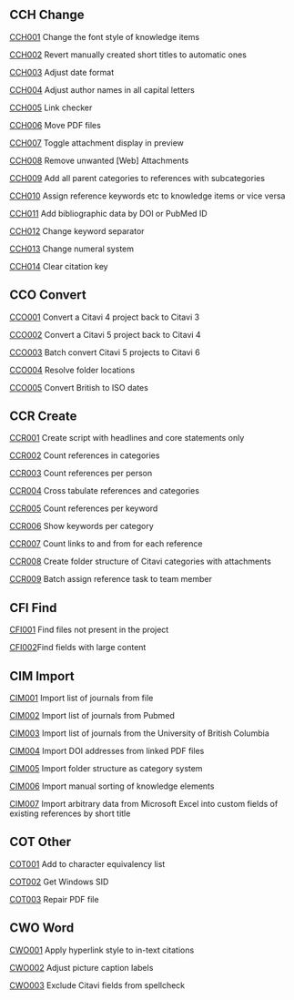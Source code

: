 ##  CCH Change

[CCH001](https://github.com/Citavi/Macros/tree/master/CCH%20Change/CCH001%20Change%20the%20font%20style%20of%20knowledge%20items) Change the font style of knowledge items

[CCH002](https://github.com/Citavi/Macros/tree/master/CCH%20Change/CCH002%20Revert%20manually%20created%20short%20titles%20to%20automatic%20ones) Revert manually created short titles to automatic ones

[CCH003](https://github.com/Citavi/Macros/tree/master/CCH%20Change/CCH003%20Adjust%20date%20format) Adjust date format

[CCH004](https://github.com/Citavi/Macros/tree/master/CCH%20Change/CCH004%20Adjust%20author%20names%20in%20all%20capital%20letters) Adjust author names in all capital letters

[CCH005](https://github.com/Citavi/Macros/tree/master/CCH%20Change/CCH005%20Link%20checker) Link checker

[CCH006](https://github.com/Citavi/Macros/tree/master/CCH%20Change/CCH006%20Move%20PDF%20files) Move PDF files

[CCH007](https://github.com/Citavi/Macros/tree/master/CCH%20Change/CCH006%20Move%20PDF%20files) Toggle attachment display in preview

[CCH008](https://github.com/Citavi/Macros/tree/master/CCH%20Change/CCH008%20Remove%20unwanted%20%5BWeb%5D%20Attachments) Remove unwanted [Web] Attachments

[CCH009](https://github.com/Citavi/Macros/tree/master/CCH%20Change/CCH009%20Add%20all%20parent%20categories%20to%20references%20with%20subcategories) Add all parent categories to references with subcategories

[CCH010](https://github.com/Citavi/Macros/tree/master/CCH%20Change/CCH010%20Assign%20reference%20keywords%20etc%20to%20knowledge%20items%20or%20vice%20versa) Assign reference keywords etc to knowledge items or vice versa

[CCH011](https://github.com/Citavi/Macros/tree/master/CCH%20Change/CCH011%20Add%20bibliographic%20data%20by%20DOI%20or%20PubMed%20ID) Add bibliographic data by DOI or PubMed ID

[CCH012](https://github.com/Citavi/Macros/tree/master/CCH%20Change/CCH012%20Change%20keyword%20separator) Change keyword separator

[CCH013](https://github.com/Citavi/Macros/tree/master/CCH%20Change/CCH013%20Change%20numeral%20system) Change numeral system

[CCH014](https://github.com/Citavi/Macros/tree/master/CCH%20Change/CCH014%20Clear%20citation%20key) Clear citation key

##  CCO Convert

[CCO001](https://github.com/Citavi/Macros/tree/master/CCO%20Convert/CCO001%20Convert%20a%20Citavi%204%20project%20back%20to%20Citavi%203) Convert a Citavi 4 project back to Citavi 3

[CCO002](https://github.com/Citavi/Macros/tree/master/CCO%20Convert/CCO002%20Convert%20a%20Citavi%205%20project%20back%20to%20Citavi%204) Convert a Citavi 5 project back to Citavi 4

[CCO003](https://github.com/Citavi/Macros/tree/master/CCO%20Convert/CCO003%20Batch%20convert%20Citavi%205%20projects%20to%20Citavi%206) Batch convert Citavi 5 projects to Citavi 6

[CCO004](https://github.com/Citavi/Macros/tree/master/CCO%20Convert/CCO004%20Resolve%20folder%20locations) Resolve folder locations

[CCO005](https://github.com/Citavi/Macros/tree/master/CCO%20Convert/CCO005%20Convert%20British%20to%20ISO%20dates) Convert British to ISO dates

## CCR Create
[CCR001](https://github.com/Citavi/Macros/tree/master/CCR%20Create/CCR001%20Create%20script%20with%20headlines%20and%20core%20statements%20only) Create script with headlines and core statements only

[CCR002](https://github.com/Citavi/Macros/tree/master/CCR%20Create/CCR002%20Count%20references%20in%20categories) Count references in categories

[CCR003](https://github.com/Citavi/Macros/tree/master/CCR%20Create/CCR003%20Count%20references%20per%20person) Count references per person

[CCR004](https://github.com/Citavi/Macros/tree/master/CCR%20Create/CCR004%20Cross%20tabulate%20references%20and%20categories) Cross tabulate references and categories

[CCR005](https://github.com/Citavi/Macros/tree/master/CCR%20Create/CCR005%20Count%20references%20per%20keyword) Count references per keyword

[CCR006](https://github.com/Citavi/Macros/tree/master/CCR%20Create/CCR006%20Show%20keywords%20per%20category) Show keywords per category

[CCR007](https://github.com/Citavi/Macros/tree/master/CCR%20Create/CCR007%20Count%20links%20to%20and%20from%20for%20each%20reference) Count links to and from for each reference

[CCR008](https://github.com/Citavi/Macros/tree/master/CCR%20Create/CCR008%20Create%20folder%20structure%20of%20Citavi%20categories%20with%20attachments) Create folder structure of Citavi categories with attachments

[CCR009](https://github.com/Citavi/Macros/tree/master/CCR%20Create/CCR009%20Batch%20assign%20reference%20task%20to%20team%20member) Batch assign reference task to team member

## CFI Find

[CFI001](https://github.com/Citavi/Macros/tree/master/CFI%20Find/CFI001%20Find%20files%20not%20present%20in%20the%20project) Find files not present in the project

[CFI002](https://github.com/Citavi/Macros/tree/master/CFI%20Find/CFI002%20Find%20large%20content)Find fields with large content

## CIM Import

[CIM001](https://github.com/Citavi/Macros/tree/master/CIM%20Import/CIM001%20Import%20list%20of%20journals%20from%20file) Import list of journals from file

[CIM002](https://github.com/Citavi/Macros/tree/master/CIM%20Import/CIM002%20Import%20list%20of%20journals%20from%20Pubmed) Import list of journals from Pubmed

[CIM003](https://github.com/Citavi/Macros/tree/master/CIM%20Import/CIM003%20Import%20list%20of%20journals%20from%20the%20University%20of%20British%20Columbia) Import list of journals from the University of British Columbia

[CIM004](https://github.com/Citavi/Macros/tree/master/CIM%20Import/CIM004%20Import%20DOI%20addresses%20from%20linked%20PDF%20files) Import DOI addresses from linked PDF files

[CIM005](https://github.com/Citavi/Macros/tree/master/CIM%20Import/CIM005%20Import%20folder%20structure%20as%20category%20system) Import folder structure as category system

[CIM006](https://github.com/Citavi/Macros/tree/master/CIM%20Import/CIM006%20Import%20manual%20sorting%20of%20knowledge%20elements) Import manual sorting of knowledge elements

[CIM007](https://github.com/Citavi/Macros/tree/master/CIM%20Import/CIM007%20Import%20arbitrary%20data%20from%20Microsoft%20Excel%20into%20custom%20fields%20of%20existing%20references%20by%20short%20title) Import arbitrary data from Microsoft Excel into custom fields of existing references by short title

## COT Other

[COT001](https://github.com/Citavi/Macros/tree/master/COT%20Other/COT001%20Add%20to%20character%20equivalency%20list) Add to character equivalency list

[COT002](https://github.com/Citavi/Macros/tree/master/COT%20Other/COT002%20Get%20Windows%20SID) Get Windows SID

[COT003](https://github.com/Citavi/Macros/tree/master/COT%20Other/COT003%20Repair%20PDF%20file) Repair PDF file

## CWO Word

[CWO001](https://github.com/Citavi/Macros/tree/master/CWO%20Word/CWO001%20Apply%20hyperlink%20style%20to%20in-text%20citations) Apply hyperlink style to in-text citations

[CWO002](https://github.com/Citavi/Macros/tree/master/CWO%20Word/CWO002%20Adjust%20picture%20caption%20labels) Adjust picture caption labels

[CWO003](https://github.com/Citavi/Macros/tree/master/CWO%20Word/CWO003%20Exclude%20Citavi%20fields%20from%20spellcheck) Exclude Citavi fields from spellcheck
